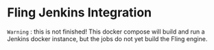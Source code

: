 # Fling Jenkins Integration

`Warning` : this is not finished! This docker compose will build and 
run a Jenkins docker instance, but the jobs do not yet build the Fling engine. 